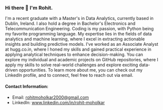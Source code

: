 ### Hi there 👋 I'm Rohit. 

I'm a recent graduate with a Master's in Data Analytics, currently based in Dublin, Ireland. I also hold a degree in Bachelor's Electronics and Telecommunication Engineering. Coding is my passion, with Python being my favorite programming language. My expertise lies in the fields of data analytics and machine learning, where I excel in extracting actionable insights and building predictive models. I've worked as an Associate Analyst at hugg.co.in, where I honed my skills and gained practical experience in applying analytical techniques to enhance decision-making. You can explore my individual and academic projects on GitHub repositories, where I apply my skills to solve real-world challenges and explore exciting data-driven opportunities. To learn more about me, you can check out my LinkedIn profile, and to connect, feel free to reach out via email. 

#### Contact Information:

- Email: rohitmoholkar2000@gmail.com 
- LinkedIn: www.linkedin.com/in/rohit-moholkar 
